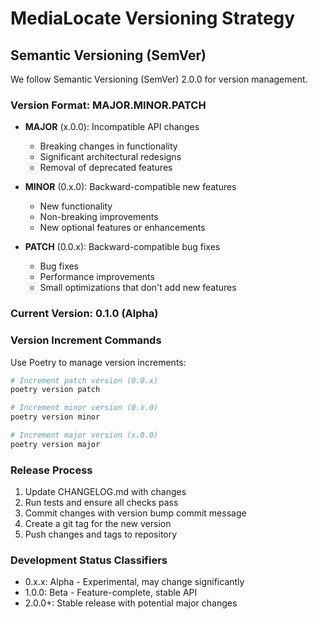 # MediaLocate Versioning Strategy

## Semantic Versioning (SemVer)

We follow Semantic Versioning (SemVer) 2.0.0 for version management.

### Version Format: MAJOR.MINOR.PATCH

- **MAJOR** (x.0.0): Incompatible API changes
  - Breaking changes in functionality
  - Significant architectural redesigns
  - Removal of deprecated features

- **MINOR** (0.x.0): Backward-compatible new features
  - New functionality
  - Non-breaking improvements
  - New optional features or enhancements

- **PATCH** (0.0.x): Backward-compatible bug fixes
  - Bug fixes
  - Performance improvements
  - Small optimizations that don't add new features

### Current Version: 0.1.0 (Alpha)

### Version Increment Commands

Use Poetry to manage version increments:

```bash
# Increment patch version (0.0.x)
poetry version patch

# Increment minor version (0.x.0)
poetry version minor

# Increment major version (x.0.0)
poetry version major
```

### Release Process

1. Update CHANGELOG.md with changes
2. Run tests and ensure all checks pass
3. Commit changes with version bump commit message
4. Create a git tag for the new version
5. Push changes and tags to repository

### Development Status Classifiers

- 0.x.x: Alpha - Experimental, may change significantly
- 1.0.0: Beta - Feature-complete, stable API
- 2.0.0+: Stable release with potential major changes
